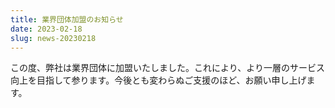 ```yaml
---
title: 業界団体加盟のお知らせ
date: 2023-02-18
slug: news-20230218
---
```


この度、弊社は業界団体に加盟いたしました。これにより、より一層のサービス向上を目指して参ります。今後とも変わらぬご支援のほど、お願い申し上げます。
